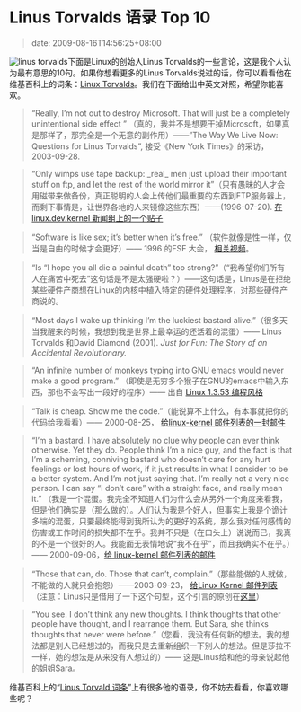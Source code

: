 # Linus Torvalds 语录 Top 10
>date: 2009-08-16T14:56:25+08:00


![linus torvalds](https://coolshell.cn/wp-content/uploads/2009/08/linus_torvalds_talking.jpg "linus torvalds")下面是Linux的创始人Linus Torvalds的一些言论，这是我个人认为最有意思的10句。如果你想看更多的Linus Torvalds说过的话，你可以看看他在维基百科上的词条：[Linux Torvalds](https://en.wikiquote.org/wiki/Linus_Torvalds)。我们在下面给出中英文对照，希望你能喜欢。



> “Really, I’m not out to destroy Microsoft. That will just be a completely unintentional side effect ” （真的，我并不是想要干掉Microsoft，如果真是那样了，那完全是一个无意的副作用）——”The Way We Live Now: Questions for Linus Torvalds”, 接受《New York Times》的采访， 2003-09-28.
> 
> 



> “Only wimps use tape backup: \_real\_ men just upload their important stuff on ftp, and let the rest of the world mirror it”（只有愚昧的人才会用磁带来做备份，真正聪明的人会上传他们最重要的东西到FTP服务器上，而剩下事情是，让世界各地的人来镜像这些东西）——(1996-07-20). [在linux.dev.kernel 新闻组上的一个贴子](https://groups.google.com/groups?selm=Pine.LNX.3.91.960720095713.20645F-100000%40linux.cs.Helsinki.FI "http://groups.google.com/groups?selm=Pine.LNX.3.91.960720095713.20645F-100000%40linux.cs.Helsinki.FI")
> 
> 




> “Software is like sex; it’s better when it’s free.” （软件就像是性一样，仅当是自由的时候才会更好）—— 1996 的FSF 大会， [相关视频](http://www.argentilinux.com.ar/doku.php/linux_videos_documentales:the_code_linux "http://www.argentilinux.com.ar/doku.php/linux_videos_documentales:the_code_linux")。
> 
> 



> “Is “I hope you all die a painful death” too strong?”（“我希望你们所有人在痛苦中死去”这句话是不是太强硬啦？）——这句话是，Linus是在拒绝某些硬件产商想在Linux的内核中植入特定的硬件处理程序，对那些硬件产商说的。
> 
> 



> “Most days I wake up thinking I’m the luckiest bastard alive.”（很多天当我醒来的时候，我想到我是世界上最幸运的还活着的混蛋）—— Linus  Torvalds 和David Diamond (2001). *Just for Fun: The Story of an Accidental Revolutionary.*
> 
> 



> “An infinite number of monkeys typing into GNU emacs would never make a good program.” （即使是无穷多个猴子在GNU的emacs中输入东西，那也不会写出一段好的程序）—— 出自 [Linux 1.3.53 编程风格](http://www.linuxhq.com/kernel/v1.3/53/Documentation/CodingStyle "http://www.linuxhq.com/kernel/v1.3/53/Documentation/CodingStyle")
> 
> 



> “Talk is cheap. Show me the code.”（能说算不上什么，有本事就把你的代码给我看看）—— 2000-08-25， [给linux-kernel 邮件列表的一封邮件](http://lkml.org/lkml/2000/8/25/132 "http://lkml.org/lkml/2000/8/25/132")
> 
> 



> “I’m a bastard. I have absolutely no clue why people can ever think otherwise. Yet they do. People think I’m a nice guy, and the fact is that I’m a scheming, conniving bastard who doesn’t care for any hurt feelings or lost hours of work, if it just results in what I consider to be a better system. And I’m not just saying that. I’m really not a very nice person. I can say “I don’t care” with a straight face, and really mean it.” （我是一个混蛋。我完全不知道人们为什么会从另外一个角度来看我，但是他们确实是（那么做的）。人们认为我是个好人，但事实上我是个诡计多端的混蛋，只要最终能得到我所认为的更好的系统，那么我对任何感情的伤害或工作时间的损失都不在乎。我并不只是（在口头上）说说而已，我真的不是一个很好的人。我能面无表情地说“我不在乎”，而且我确实不在乎。）—— 2000-09-06，[给 linux-kernel 邮件列表的邮件](http://lkml.org/lkml/2000/9/6/65 "http://lkml.org/lkml/2000/9/6/65")
> 
> 



> “Those that can, do. Those that can’t, complain.”（那些能做的人就做，不能做的人就只会抱怨）——2003-09-23， [给Linux Kernel 邮件列表](http://kerneltrap.org/node/901 "http://kerneltrap.org/node/901") （注意：Linus只是借用了一下这个句型，这个引言的原创在[这里](http://shlomif.livejournal.com/39215.html)）
> 
> 



> “You see. I don’t think any new thoughts. I think thoughts that other people have thought, and I rearrange them. But Sara, she thinks thoughts that never were before.”（您看，我没有任何新的想法。我的想法都是别人已经想过的，而我只是去重新组织一下别人的想法。但是莎拉不一样，她的想法是从来没有人想过的）—— 这是Linus给和他的母亲说起他的姐姐Sara。
> 
> 


维基百科上的“[Linus Torvald 词条](https://en.wikiquote.org/wiki/Linus_Torvalds)”上有很多他的语录，你不妨去看看，你喜欢哪些呢？


